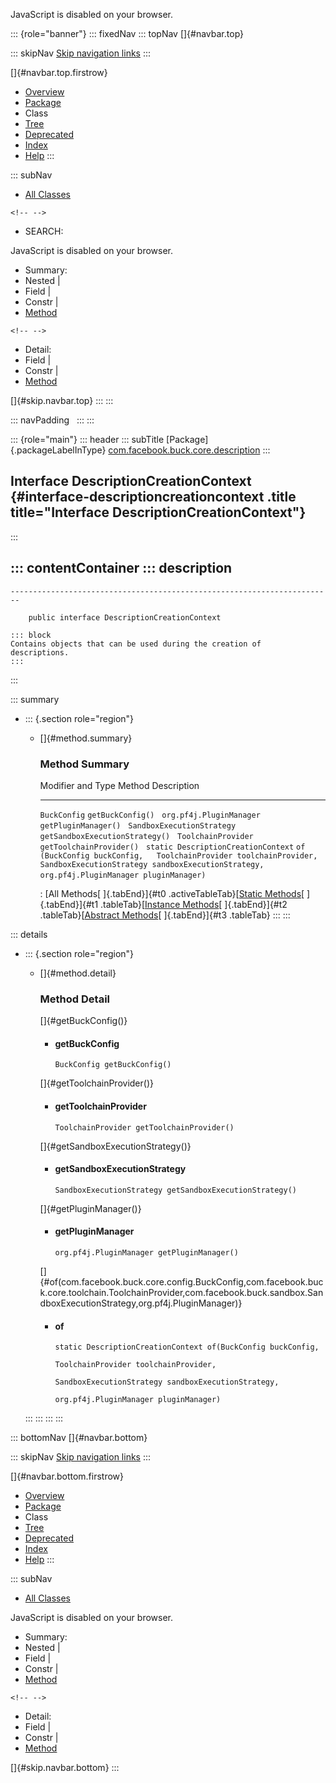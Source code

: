 <div>

JavaScript is disabled on your browser.

</div>

::: {role="banner"}
::: fixedNav
::: topNav
[]{#navbar.top}

::: skipNav
[Skip navigation links](#skip.navbar.top "Skip navigation links")
:::

[]{#navbar.top.firstrow}

-   [Overview](../../../../../index.html)
-   [Package](package-summary.html)
-   Class
-   [Tree](package-tree.html)
-   [Deprecated](../../../../../deprecated-list.html)
-   [Index](../../../../../index-all.html)
-   [Help](../../../../../help-doc.html)
:::

::: subNav
-   [All Classes](../../../../../allclasses.html)

```{=html}
<!-- -->
```
-   SEARCH:

<div>

<div>

JavaScript is disabled on your browser.

</div>

</div>

<div>

-   Summary: 
-   Nested \| 
-   Field \| 
-   Constr \| 
-   [Method](#method.summary)

```{=html}
<!-- -->
```
-   Detail: 
-   Field \| 
-   Constr \| 
-   [Method](#method.detail)

</div>

[]{#skip.navbar.top}
:::
:::

::: navPadding
 
:::
:::

::: {role="main"}
::: header
::: subTitle
[Package]{.packageLabelInType} [com.facebook.buck.core.description](package-summary.html)
:::

## Interface DescriptionCreationContext {#interface-descriptioncreationcontext .title title="Interface DescriptionCreationContext"}
:::

::: contentContainer
::: description
-   

    ------------------------------------------------------------------------

        public interface DescriptionCreationContext

    ::: block
    Contains objects that can be used during the creation of
    descriptions.
    :::
:::

::: summary
-   ::: {.section role="region"}
    -   []{#method.summary}

        ### Method Summary

          Modifier and Type                     Method                                                                                                                                                            Description
          ------------------------------------- ----------------------------------------------------------------------------------------------------------------------------------------------------------------- -------------
          `BuckConfig`                          `getBuckConfig()`                                                                                                                                                  
          `org.pf4j.PluginManager`              `getPluginManager()`                                                                                                                                               
          `SandboxExecutionStrategy`            `getSandboxExecutionStrategy()`                                                                                                                                    
          `ToolchainProvider`                   `getToolchainProvider()`                                                                                                                                           
          `static DescriptionCreationContext`   `of​(BuckConfig buckConfig,   ToolchainProvider toolchainProvider,   SandboxExecutionStrategy sandboxExecutionStrategy,   org.pf4j.PluginManager pluginManager)`    

          : [All Methods[ ]{.tabEnd}]{#t0 .activeTableTab}[[Static
          Methods](javascript:show(1);)[ ]{.tabEnd}]{#t1
          .tableTab}[[Instance
          Methods](javascript:show(2);)[ ]{.tabEnd}]{#t2
          .tableTab}[[Abstract
          Methods](javascript:show(4);)[ ]{.tabEnd}]{#t3 .tableTab}
    :::
:::

::: details
-   ::: {.section role="region"}
    -   []{#method.detail}

        ### Method Detail

        []{#getBuckConfig()}

        -   #### getBuckConfig

            ``` methodSignature
            BuckConfig getBuckConfig()
            ```

        []{#getToolchainProvider()}

        -   #### getToolchainProvider

            ``` methodSignature
            ToolchainProvider getToolchainProvider()
            ```

        []{#getSandboxExecutionStrategy()}

        -   #### getSandboxExecutionStrategy

            ``` methodSignature
            SandboxExecutionStrategy getSandboxExecutionStrategy()
            ```

        []{#getPluginManager()}

        -   #### getPluginManager

            ``` methodSignature
            org.pf4j.PluginManager getPluginManager()
            ```

        []{#of(com.facebook.buck.core.config.BuckConfig,com.facebook.buck.core.toolchain.ToolchainProvider,com.facebook.buck.sandbox.SandboxExecutionStrategy,org.pf4j.PluginManager)}

        -   #### of

            ``` methodSignature
            static DescriptionCreationContext of​(BuckConfig buckConfig,
                                                 ToolchainProvider toolchainProvider,
                                                 SandboxExecutionStrategy sandboxExecutionStrategy,
                                                 org.pf4j.PluginManager pluginManager)
            ```
    :::
:::
:::
:::

::: bottomNav
[]{#navbar.bottom}

::: skipNav
[Skip navigation links](#skip.navbar.bottom "Skip navigation links")
:::

[]{#navbar.bottom.firstrow}

-   [Overview](../../../../../index.html)
-   [Package](package-summary.html)
-   Class
-   [Tree](package-tree.html)
-   [Deprecated](../../../../../deprecated-list.html)
-   [Index](../../../../../index-all.html)
-   [Help](../../../../../help-doc.html)
:::

::: subNav
-   [All Classes](../../../../../allclasses.html)

<div>

<div>

JavaScript is disabled on your browser.

</div>

</div>

<div>

-   Summary: 
-   Nested \| 
-   Field \| 
-   Constr \| 
-   [Method](#method.summary)

```{=html}
<!-- -->
```
-   Detail: 
-   Field \| 
-   Constr \| 
-   [Method](#method.detail)

</div>

[]{#skip.navbar.bottom}
:::
